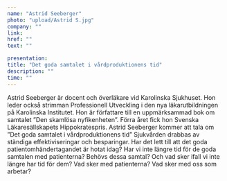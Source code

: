 ```yaml
---
name: "Astrid Seeberger"
photo: "upload/Astrid S.jpg" 
company: ""
link:
href: ""
text: ""

presentation:
title: "Det goda samtalet i vårdproduktionens tid"
description: ""
time: ""
---
```


Astrid Seeberger är docent och överläkare vid Karolinska Sjukhuset.
Hon leder också strimman Professionell Utveckling i den nya läkarutbildningen
på Karolinska Institutet. Hon är författare till en uppmärksammad
bok om samtalet ”Den skamlösa nyfikenheten”. Förra året fick hon Svenska
Läkaresällskapets Hippokratespris. Astrid Seeberger kommer att tala om ”Det goda samtalet i vårdproduktionens tid”
Sjukvården drabbas av ständiga effektiviseringar och besparingar.  Har det lett
till att det goda patientomhändertagandet är hotat idag? Har vi inte längre tid för
de goda samtalen med patienterna? Behövs dessa samtal? Och vad sker ifall vi
inte längre har tid för dem? Vad sker med patienterna? Vad sker med oss som
arbetar?